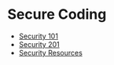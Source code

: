 # Secure Coding

* [Security 101](security101.md) 
* [Security 201](security201.md)
* [Security Resources](security_resources.md)

